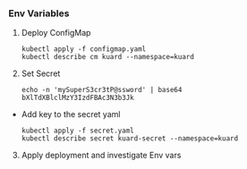 ### Env Variables

1. Deploy ConfigMap
    ```
    kubectl apply -f configmap.yaml 
    kubectl describe cm kuard --namespace=kuard
    ```
2. Set Secret
    ```
    echo -n 'mySuperS3cr3tP@ssword' | base64
    bXlTdXBlclMzY3IzdFBAc3N3b3Jk
    ```
  - Add key to the secret yaml
    ```
    kubectl apply -f secret.yaml 
    kubectl describe secret kuard-secret --namespace=kuard
    ```
3. Apply deployment and investigate Env vars
